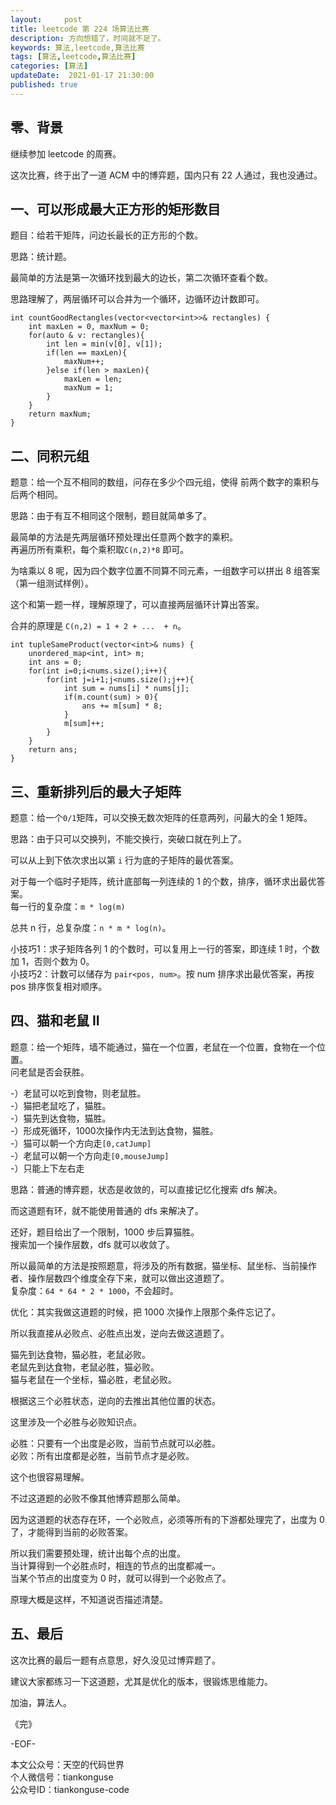 ```yaml
---   
layout:     post  
title: leetcode 第 224 场算法比赛  
description: 方向想错了，时间就不足了。   
keywords: 算法,leetcode,算法比赛  
tags: [算法,leetcode,算法比赛]    
categories: [算法]  
updateDate:  2021-01-17 21:30:00  
published: true  
---  
```



## 零、背景  


继续参加 leetcode 的周赛。  


这次比赛，终于出了一道 ACM 中的博弈题，国内只有 22 人通过，我也没通过。  


## 一、可以形成最大正方形的矩形数目  


题目：给若干矩阵，问边长最长的正方形的个数。  


思路：统计题。  


最简单的方法是第一次循环找到最大的边长，第二次循环查看个数。  


思路理解了，两层循环可以合并为一个循环，边循环边计数即可。  


```
int countGoodRectangles(vector<vector<int>>& rectangles) {
    int maxLen = 0, maxNum = 0;
    for(auto & v: rectangles){
        int len = min(v[0], v[1]);
        if(len == maxLen){
            maxNum++;
        }else if(len > maxLen){
            maxLen = len;
            maxNum = 1;
        }
    }
    return maxNum;
}
```


## 二、同积元组  


题意：给一个互不相同的数组，问存在多少个四元组，使得 前两个数字的乘积与后两个相同。  


思路：由于有互不相同这个限制，题目就简单多了。  


最简单的方法是先两层循环预处理出任意两个数字的乘积。  
再遍历所有乘积，每个乘积取`C(n,2)*8` 即可。  


为啥乘以 8 呢，因为四个数字位置不同算不同元素，一组数字可以拼出 8 组答案（第一组测试样例）。  


这个和第一题一样，理解原理了，可以直接两层循环计算出答案。  


合并的原理是 `C(n,2) = 1 + 2 + ...  + n`。  


```
int tupleSameProduct(vector<int>& nums) {
    unordered_map<int, int> m;
    int ans = 0;
    for(int i=0;i<nums.size();i++){
        for(int j=i+1;j<nums.size();j++){
            int sum = nums[i] * nums[j];
            if(m.count(sum) > 0){
                ans += m[sum] * 8;
            }
            m[sum]++;
        }
    }
    return ans;
}
```

## 三、重新排列后的最大子矩阵  


题意：给一个`0/1`矩阵，可以交换无数次矩阵的任意两列，问最大的全 1 矩阵。  


思路：由于只可以交换列，不能交换行，突破口就在列上了。  


可以从上到下依次求出以第 `i` 行为底的子矩阵的最优答案。  


对于每一个临时子矩阵，统计底部每一列连续的 1 的个数，排序，循环求出最优答案。  
每一行的复杂度：`m * log(m)`  



总共 n 行，总复杂度：`n * m * log(n)`。  



小技巧1：求子矩阵各列 1 的个数时，可以复用上一行的答案，即连续 1 时，个数加 1，否则个数为 0。  
小技巧2：计数可以储存为 `pair<pos, num>`。按 num 排序求出最优答案，再按 pos 排序恢复相对顺序。  


## 四、猫和老鼠 II


题意：给一个矩阵，墙不能通过，猫在一个位置，老鼠在一个位置，食物在一个位置。  
问老鼠是否会获胜。  


-）老鼠可以吃到食物，则老鼠胜。  
-）猫把老鼠吃了，猫胜。  
-）猫先到达食物，猫胜。  
-）形成死循环，1000次操作内无法到达食物，猫胜。  
-）猫可以朝一个方向走`[0,catJump]`  
-）老鼠可以朝一个方向走`[0,mouseJump]`  
-）只能上下左右走  


思路：普通的博弈题，状态是收敛的，可以直接记忆化搜索 dfs 解决。  


而这道题有环，就不能使用普通的 dfs 来解决了。  


还好，题目给出了一个限制，1000 步后算猫胜。  
搜索加一个操作层数，dfs 就可以收敛了。  


所以最简单的方法是按照题意，将涉及的所有数据，猫坐标、鼠坐标、当前操作者、操作层数四个维度全存下来，就可以做出这道题了。  
复杂度：`64 * 64 * 2 * 1000`，不会超时。  


优化：其实我做这道题的时候，把 1000 次操作上限那个条件忘记了。  


所以我直接从必败点、必胜点出发，逆向去做这道题了。  


猫先到达食物，猫必胜，老鼠必败。  
老鼠先到达食物，老鼠必胜，猫必败。  
猫与老鼠在一个坐标，猫必胜，老鼠必败。  


根据这三个必胜状态，逆向的去推出其他位置的状态。  


这里涉及一个必胜与必败知识点。  


必胜：只要有一个出度是必败，当前节点就可以必胜。  
必败：所有出度都是必胜，当前节点才是必败。  


这个也很容易理解。  


不过这道题的必败不像其他博弈题那么简单。  


因为这道题的状态存在环，一个必败点，必须等所有的下游都处理完了，出度为 0 了，才能得到当前的必败答案。  


所以我们需要预处理，统计出每个点的出度。  
当计算得到一个必胜点时，相连的节点的出度都减一。  
当某个节点的出度变为 0 时，就可以得到一个必败点了。  


原理大概是这样，不知道说否描述清楚。  


## 五、最后  


这次比赛的最后一题有点意思，好久没见过博弈题了。  


建议大家都练习一下这道题，尤其是优化的版本，很锻炼思维能力。  



加油，算法人。  


《完》  


-EOF-  



本文公众号：天空的代码世界  
个人微信号：tiankonguse  
公众号ID：tiankonguse-code  
  

